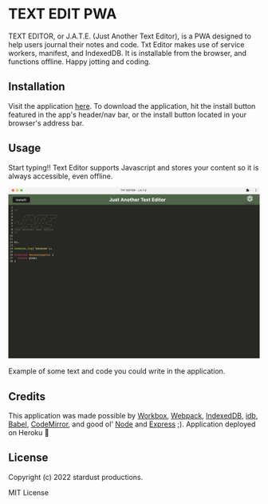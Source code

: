 # TEXT EDIT PWA

TEXT EDITOR, or J.A.T.E. (Just Another Text Editor), is a PWA designed to help users journal their notes and code. Txt Editor makes use of service workers, manifest, and IndexedDB. It is installable from the browser, and functions offline. Happy jotting and coding.

## Installation

Visit the application [here](https://txt-editor.herokuapp.com/). To download the application, hit the install button featured in the app's header/nav bar, or the install button located in your browser's address bar.

## Usage

Start typing!! Text Editor supports Javascript and stores your content so it is always accessible, even offline.

![preview of Text Editor](assets/txtedit.png)

Example of some text and code you could write in the application.

## Credits

This application was made possible by [Workbox](https://developer.chrome.com/docs/workbox/modules/workbox-webpack-plugin/), [Webpack](https://webpack.js.org/), [IndexedDB](https://developer.mozilla.org/en-US/docs/Web/API/IndexedDB_API), [idb](https://www.npmjs.com/package/idb), [Babel](https://babeljs.io/), [CodeMirror](https://codemirror.net/), and good ol' [Node](https://nodejs.org/en/) and [Express](https://expressjs.com/) ;). Application deployed on Heroku 💜

## License

Copyright (c) 2022 stardust productions.

MIT License
